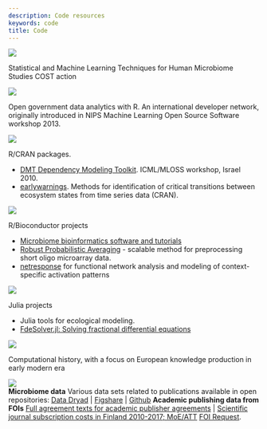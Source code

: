 ```yaml
---
description: Code resources
keywords: code
title: Code
---
```


<div class="code-boxes-container">
  <div class="miaverse-logo">
    <a href="https://microbiome.github.io/" target="_blank"><img class="pic-code" src="../img/boxes-code/miaverse_logo.png"/></a>
  </div>
  <div class="miaverse-text">
    <div class="text-boxes"><p> Statistical and Machine Learning Techniques for Human Microbiome Studies COST action</p></div>
  </div>

  <div class="ropengov-logo">
    <a href="http://ropengov.org/" target="_blank"><img class="pic-code" src="../img/boxes-code/ropengov.PNG"/></a>
  </div>
  <div class="ropengov-text">
    <div class="text-boxes"><p> Open government data analytics with R. An international developer network, originally introduced in NIPS Machine Learning Open Source Software workshop 2013.
  </p></div>
  </div>

  <div class="cran-logo">
    <a href="" target="_blank"><img class="pic-code" src="../img/boxes-code/Rlogo.jpg"/></a>
  </div>
  <div class="cran-text">
    <div class="text-boxes"><p> R/CRAN packages.
    <ul>
    <li><a href="http://dmt.r-forge.r-project.org">DMT Dependency Modeling Toolkit</a>. ICML/MLOSS workshop, Israel 2010.</li>
    <li><a href="http://www.early-warning-signals.org/">earlywarnings</a>. Methods for identification of critical transitions between ecosystem states from time series data (CRAN).</li>
    </ul>
  </p></div>
  </div>

  <div class="bioconductor-logo">
    <a href="https://www.bioconductor.org/help/search/index.html?q=Leo+Lahti/" target="_blank"><img class="pic-code" src="../img/boxes-code/bioconductorlogo.jpg"/></a>
  </div>
  <div class="bioconductor-text">
    <div class="text-boxes"><p> R/Bioconductor projects</p>
      <ul>
        <li><a href="http://microbiome.github.io">Microbiome bioinformatics software and tutorials</a></li>
        <li><a href="http://bioconductor.org/packages/release/bioc/html/RPA.html">Robust Probabilistic Averaging</a> - scalable method for preprocessing short oligo microarray data. <!--<a href="http://nar.oxfordjournals.org/content/early/2013/04/05/nar.gkt229.abstract">NAR 2013</a>--></li>
        <li><a href="http://bioconductor.org/packages/release/bioc/html/netresponse.html">netresponse</a> for functional network analysis and modeling of context-specific activation patterns <!--<a href="https://doi.org/10.18129/B9.BIOC.NETRESPONSE">Bioinformatics 2010</a>--></li>
        <!--<li><a href="https://github.com/antagomir/pint">Probabilistic data integration for DNA/RNA data in functional genomics</a></li>-->
        <!--<li><a href="http://intcomp.r-forge.r-project.org">intcomp</a>. Benchmarking for integrative cancer gene discovery algorithms. <a href="http://bib.oxfordjournals.org/content/early/2012/03/21/bib.bbs005.abstract">Briefings in Bioinformatics 2012</a> </li>-->
      </ul>
    </div>
  </div>

  <div class="julia-logo">
    <a href="https://github.com/JuliaTurkuDataScience/" target="_blank"><img class="pic-code" src="../img/boxes-code/julialogo.png"/></a>
  </div>
  <div class="julia-text">
    <div class="text-boxes"><p> Julia projects</p>
      <ul>
        <li>Julia tools for ecological modeling.</li>
        <li><a href="https://juliaturkudatascience.github.io/FdeSolver.jl/stable/readme/">FdeSolver.jl: Solving fractional differential equations</a></li>
      </ul>
    </div>
  </div>

  <div class="COMHIS-logo">
    <a href="https://www2.helsinki.fi/en/researchgroups/computational-history" target="_blank"><img class="pic-code" src="../img/boxes-code/comhis.png"/></a>
  </div>
  <div class="COMHIS-text">
    <div class="text-boxes"> <p>Computational history, with a focus on European knowledge production in early modern era</p> </div>
  </div>

  <div class="data-logo">
    <a href="https://datadryad.org/search?utf8=%E2%9C%93&q=Leo+Lahti" target="_blank"><img class="pic-code" src="../img/boxes-code/data-logo.png"/></a>
  </div>
  <div class="data-text">
    <div class="text-boxes">
      <b>Microbiome data</b> Various data sets related to publications available in open repositories:
    <a href="https://datadryad.org/search?utf8=%E2%9C%93&q=Leo+Lahti">Data Dryad</a> |
    <a href="https://figshare.com/search?q=Leo+Lahti">Figshare</a> | 
    <a href="https://microbiome.github.io">Github</a>
      <b>Academic publishing data from FOIs</b>
    <a href="http://finelib.fi/negotiations/negotiations/">Full agreement texts for academic publisher agreements</a> | 
    <a href="http://ropengov.github.io/r/2018/12/05/FOI/">Scientific journal subscription costs in Finland 2010-2017; MoE/ATT</a> <a href="http://ropengov.github.io/r/2016/06/10/FOI/">FOI Request</a>. 
    </div>
  </div>
</div>

<!--

INSTRUCTIONS:

- MODIFY TEXTS AT themes/hugo-universal-theme/static/css

-->



